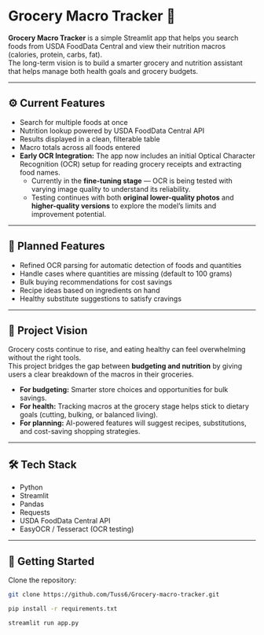 # Grocery Macro Tracker 🥦

**Grocery Macro Tracker** is a simple Streamlit app that helps you search foods from USDA FoodData Central and view their nutrition macros (calories, protein, carbs, fat).  
The long-term vision is to build a smarter grocery and nutrition assistant that helps manage both health goals and grocery budgets.

---

## ⚙️ Current Features

- Search for multiple foods at once  
- Nutrition lookup powered by USDA FoodData Central API  
- Results displayed in a clean, filterable table  
- Macro totals across all foods entered  
- **Early OCR Integration:** The app now includes an initial Optical Character Recognition (OCR) setup for reading grocery receipts and extracting food names.  
  - Currently in the **fine-tuning stage** — OCR is being tested with varying image quality to understand its reliability.  
  - Testing continues with both **original lower-quality photos** and **higher-quality versions** to explore the model’s limits and improvement potential.

---

## 🧠 Planned Features

- Refined OCR parsing for automatic detection of foods and quantities  
- Handle cases where quantities are missing (default to 100 grams)  
- Bulk buying recommendations for cost savings  
- Recipe ideas based on ingredients on hand  
- Healthy substitute suggestions to satisfy cravings

---

## 🌱 Project Vision

Grocery costs continue to rise, and eating healthy can feel overwhelming without the right tools.  
This project bridges the gap between **budgeting and nutrition** by giving users a clear breakdown of the macros in their groceries.

- **For budgeting:** Smarter store choices and opportunities for bulk savings.  
- **For health:** Tracking macros at the grocery stage helps stick to dietary goals (cutting, bulking, or balanced living).  
- **For planning:** AI-powered features will suggest recipes, substitutions, and cost-saving shopping strategies.

---

## 🛠️ Tech Stack

- Python  
- Streamlit  
- Pandas  
- Requests  
- USDA FoodData Central API  
- EasyOCR / Tesseract (OCR testing)

---

## 🚀 Getting Started

Clone the repository:
```bash
git clone https://github.com/Tuss6/Grocery-macro-tracker.git

pip install -r requirements.txt

streamlit run app.py


